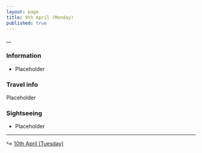 ```yaml
---
layout: page
title: 9th April (Monday)
published: true
---
```

__

### Information

- Placeholder

### Travel info

Placeholder

### Sightseeing

- Placeholder

<hr>

↪ [10th April (Tuesday)](/days/week5/10apr)

